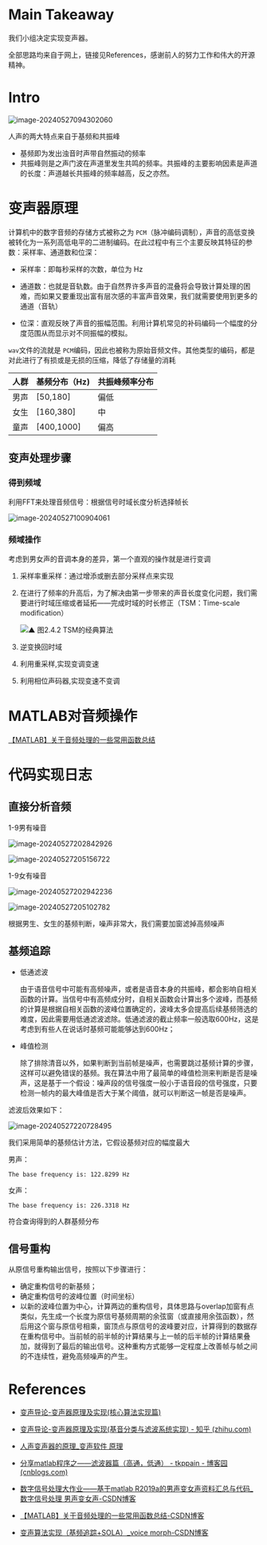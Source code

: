 # Main Takeaway

我们小组决定实现变声器。

全部思路均来自于网上，链接见References，感谢前人的努力工作和伟大的开源精神。



# Intro

![image-20240527094302060](markdown-img/README.assets/image-20240527094302060.png)

人声的两大特点来自于基频和共振峰

- 基频即为发出浊音时声带自然振动的频率
- 共振峰则是之声门波在声道里发生共鸣的频率。共振峰的主要影响因素是声道的长度：声道越长共振峰的频率越高，反之亦然。



# 变声器原理

计算机中的数字音频的存储方式被称之为 `PCM`（脉冲编码调制），声音的高低变换被转化为一系列高低电平的二进制编码。在此过程中有三个主要反映其特征的参数：采样率、通道数和位深：

- 采样率：即每秒采样的次数，单位为 Hz

- 通道数：也就是音轨数。由于自然界许多声音的混叠将会导致计算处理的困难，而如果又要重现出富有层次感的丰富声音效果，我们就需要使用到更多的通道（音轨）
- 位深：直观反映了声音的振幅范围。利用计算机常见的补码编码一个幅度的分度范围从而显示对不同振幅的模拟。

 `wav`文件的流就是 `PCM`编码，因此也被称为原始音频文件。其他类型的编码，都是对此进行了有损或是无损的压缩，降低了存储量的消耗

| 人群 | 基频分布（Hz) | 共振峰频率分布 |
| ---- | ------------- | -------------- |
| 男声 | [50,180]      | 偏低           |
| 女生 | [160,380]     | 中             |
| 童声 | [400,1000]    | 偏高           |



## 变声处理步骤

### 得到频域

利用FFT来处理音频信号：根据信号时域长度分析选择帧长

![image-20240527100904061](markdown-img/README.assets/image-20240527100904061.png)



### 频域操作

考虑到男女声的音调本身的差异，第一个直观的操作就是进行变调

1. 采样率重采样：通过增添或删去部分采样点来实现

2. 在进行了频率的升高后，为了解决由第一步带来的声音长度变化问题，我们需要进行时域压缩或者延拓——完成时域的时长修正（TSM：Time-scale modification）

   ![▲ 图2.4.2 TSM的经典算法](markdown-img/README.assets/56463af978e24db8aae1c78924af8482.png)

3. 逆变换回时域



1. 利用重采样,实现变调变速
2. 利用相位声码器,实现变速不变调



# MATLAB对音频操作

[【MATLAB】关于音频处理的一些常用函数总结](https://blog.csdn.net/Magician0619/article/details/104778202)





# 代码实现日志

## 直接分析音频

1-9男有噪音

![image-20240527202842926](markdown-img/README.assets/image-20240527202842926.png)

![image-20240527205156722](markdown-img/README.assets/image-20240527205156722.png)



1-9女有噪音

![image-20240527202942236](markdown-img/README.assets/image-20240527202942236.png)

![image-20240527205102782](markdown-img/README.assets/image-20240527205102782.png)



根据男生、女生的基频判断，噪声非常大，我们需要加窗滤掉高频噪声



## 基频追踪

- 低通滤波

  由于语音信号中可能有高频噪声，或者是语音本身的共振峰，都会影响自相关函数的计算。当信号中有高频成分时，自相关函数会计算出多个波峰，而基频的计算是根据自相关函数的波峰位置确定的，波峰太多会提高后续基频筛选的难度，因此需要用低通滤波滤除。低通滤波的截止频率一般选取600Hz，这是考虑到有些人在说话时基频可能能够达到600Hz；

- 峰值检测

  除了排除清音以外，如果判断到当前帧是噪声，也需要跳过基频计算的步骤，这样可以避免错误的基频。我在算法中用了最简单的峰值检测来判断是否是噪声，这是基于一个假设：噪声段的信号强度一般小于语音段的信号强度，只要检测一帧内的最大峰值是否大于某个阈值，就可以判断这一帧是否是噪声。

滤波后效果如下：

![image-20240527220728495](markdown-img/README.assets/image-20240527220728495.png)



我们采用简单的基频估计方法，它假设基频对应的幅度最大

男声：

```
The base frequency is: 122.8299 Hz
```

女声：

```
The base frequency is: 226.3318 Hz
```

符合查询得到的人群基频分布



## 信号重构

从原信号重构输出信号，按照以下步骤进行：

- 确定重构信号的新基频；
- 确定重构信号的波峰位置（时间坐标）
- 以新的波峰位置为中心，计算两边的重构信号，具体思路与overlap加窗有点类似，先生成一个长度为原信号基频周期的余弦窗（或直接用余弦函数），然后用这个窗与原信号相乘，窗顶点与原信号的波峰要对应，计算得到的数据存在重构信号中。当前帧的前半帧的计算结果与上一帧的后半帧的计算结果叠加，就得到了最后的输出信号。这种重构方式能够一定程度上改善帧与帧之间的不连续性，避免高频噪声的产生。









# References

- [变声导论-变声器原理及实现(核心算法实现篇)](https://zhuanlan.zhihu.com/p/110278983)
- [变声导论-变声器原理及实现(基音分类与滤波系统实现) - 知乎 (zhihu.com)](https://zhuanlan.zhihu.com/p/111889443)
- [人声变声器的原理_变声软件 原理](https://blog.csdn.net/zhuoqingjoking97298/article/details/125581253)

- [分享matlab程序之——滤波器篇（高通，低通） - tkppain - 博客园 (cnblogs.com)](https://www.cnblogs.com/tkppain/p/6691052.html?utm_source=itdadao&utm_medium=referral)
- [数字信号处理大作业——基于matlab R2019a的男声变女声资料汇总与代码_数字信号处理 男声变女声-CSDN博客](https://blog.csdn.net/weixin_46279604/article/details/109252160)

- [【MATLAB】关于音频处理的一些常用函数总结-CSDN博客](https://blog.csdn.net/Magician0619/article/details/104778202)

- [变声算法实现（基频追踪+SOLA）_voice morph-CSDN博客](https://blog.csdn.net/qq_36787927/article/details/105958824)
